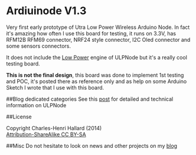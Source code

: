 Ardiuinode V1.3
===============

Very first early prototype of Utra Low Power Wireless Arduino Node. In fact it's amazing how often I use this board for testing, it runs on 3.3V, has RFM12B RFM69 connector, NRF24 style connector, I2C Oled connector and some sensors connectors.

It does not include the [Low Power][5] engine of ULPNode but it's a really cool testing board.

**This is not the final design**, this board was done to implement 1st testing and POC, it's posted there as reference only and as help on some Arduino Sketch I wrote that I use with this board. 

##Blog dedicated categories
See this [post][4] for detailed and technical information on ULPNode

##License

Copyright Charles-Henri Hallard (2014)  
[Attribution-ShareAlike CC BY-SA][6]

##Misc
Do not hesitate to look on news and other projects on my [blog][1] 
 
[1]: http://hallard.me
[2]: http://hallard.me/bp-ulpnode/
[3]: http://hallard.me/ulpnode-bootloader/
[4]: http://hallard.me/category/ulpnode/
[5]: http://hallard.me/ulpnode-low-power-secret/
[6]: https://creativecommons.org/licenses/
